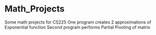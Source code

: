 # Math_Projects
Some math projects for CS225
One program creates 2 approximations of Exponential function
Second program performs Partial Pivoting of matrix
